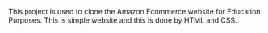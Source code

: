 This project is used to clone the Amazon Ecommerce website for Education Purposes. This is simple website and this is done by HTML and CSS.

